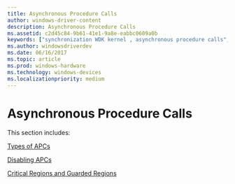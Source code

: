 ```yaml
---
title: Asynchronous Procedure Calls
author: windows-driver-content
description: Asynchronous Procedure Calls
ms.assetid: c2d45c84-9b61-41e1-9a8e-eabbc0609a0b
keywords: ["synchronization WDK kernel , asynchronous procedure calls", "kernel APCs WDK", "thread APCs WDK"]
ms.author: windowsdriverdev
ms.date: 06/16/2017
ms.topic: article
ms.prod: windows-hardware
ms.technology: windows-devices
ms.localizationpriority: medium
---
```


# Asynchronous Procedure Calls


This section includes:

[Types of APCs](types-of-apcs.md)

[Disabling APCs](disabling-apcs.md)

[Critical Regions and Guarded Regions](critical-regions-and-guarded-regions.md)

 

 





